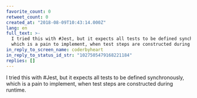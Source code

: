 ```yaml
---
favorite_count: 0
retweet_count: 0
created_at: "2018-08-09T10:43:14.000Z"
lang: en
full_text: >-
  I tried this with #Jest, but it expects all tests to be defined synchronously,
  which is a pain to implement, when test steps are constructed during runtime.
in_reply_to_screen_name: coderbyheart
in_reply_to_status_id_str: "1027505479168221184"
replies: []
---
```


I tried this with #Jest, but it expects all tests to be defined synchronously,
which is a pain to implement, when test steps are constructed during runtime.
